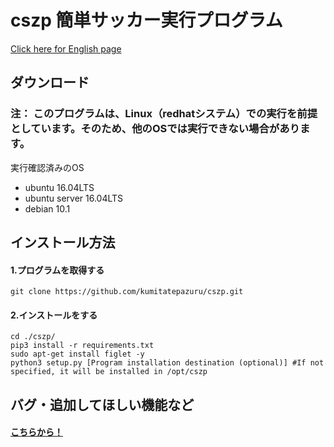 # cszp 簡単サッカー実行プログラム
[Click here for English page](https://github.com/kumitatepazuru/cszp/blob/master/README.md)


## ダウンロード
### 注： このプログラムは、Linux（redhatシステム）での実行を前提としています。そのため、他のOSでは実行できない場合があります。
実行確認済みのOS
- ubuntu 16.04LTS
- ubuntu server 16.04LTS
- debian 10.1

## インストール方法

#### 1.プログラムを取得する
```git clone https://github.com/kumitatepazuru/cszp.git```
#### 2.インストールをする
``` 
cd ./cszp/
pip3 install -r requirements.txt
sudo apt-get install figlet -y
python3 setup.py [Program installation destination (optional)] #If not specified, it will be installed in /opt/cszp
```
## バグ・追加してほしい機能など
#### [こちらから！](https://github.com/kumitatepazuru/cszp/issues)
